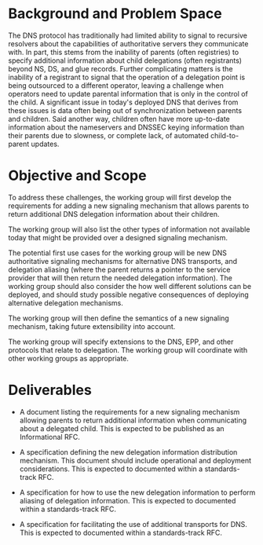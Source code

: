 # Background and Problem Space

The DNS protocol has traditionally had limited ability to signal to recursive resolvers about the capabilities of authoritative servers they communicate with.
In part, this stems from the inability of parents (often registries) to specify additional information about child delegations (often registrants) beyond NS, DS, and glue records.
Further complicating matters is the inability of a registrant to signal that the operation of a delegation point is being outsourced to a different operator, leaving a challenge when operators need to update parental information that is only in the control of the child.
A significant issue in today's deployed DNS that derives from these issues is data often being out of synchronization between parents and children. Said another way, children often have more up-to-date information about the nameservers and DNSSEC keying information than their parents due to slowness, or complete lack, of automated child-to-parent updates.

# Objective and Scope

To address these challenges, the working group will first develop the requirements for adding a new signaling mechanism that allows parents to return additional DNS delegation information about their children.

The working group will also list the other types of information not available today that might be provided over a designed signaling mechanism.

The potential first use cases for the working group will be new DNS authoritative signaling mechanisms for alternative DNS transports,
and delegation aliasing (where the parent returns a pointer to the service provider that will then return the needed delegation information).
The working group should also consider the how well different solutions can be deployed, and should study possible negative consequences of deploying alternative delegation mechanisms.

The working group will then define the semantics of a new signaling mechanism, taking future extensibility into account.

The working group will specify extensions to the DNS, EPP, and other protocols that relate to delegation.
The working group will coordinate with other working groups as appropriate.

# Deliverables

- A document listing the requirements for a new signaling mechanism allowing parents to return additional information when communicating about a delegated child.  This is expected to be published as an Informational RFC.

- A specification defining the new delegation information distribution mechanism.  This document should include operational and deployment considerations.
This is expected to documented within a standards-track RFC.

- A specification for how to use the new delegation information to perform aliasing of delegation information.
This is expected to documented within a standards-track RFC.

- A specification for facilitating the use of additional transports for DNS.
This is expected to documented within a standards-track RFC.

